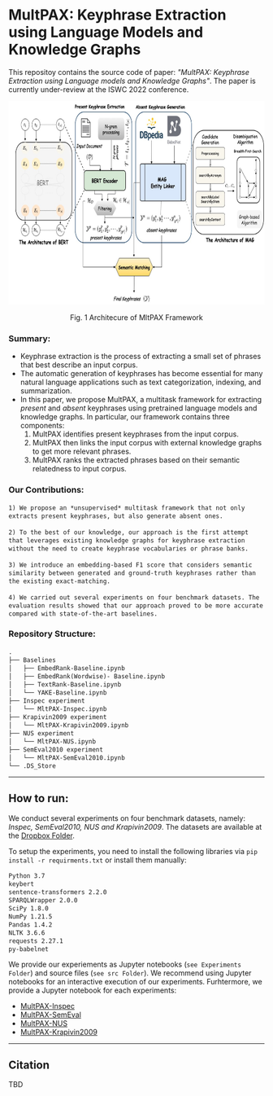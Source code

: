 # MultPAX: Keyphrase Extraction using Language Models and Knowledge Graphs
This repositoy contains the source code of paper: *"MultPAX: Keyphrase Extraction using Language models and Knowledge Graphs"*. The paper is currently under-review at the ISWC 2022 conference. 

<p align="center">
<img src="data/MltPAX.jpg" width="800" height="400">
</p>
<p align="center">Fig. 1 Architecure of MltPAX Framework</p>


### Summary: 
- Keyphrase extraction is the process of extracting a small set of phrases that best describe an input corpus. 
- The automatic generation of keyphrases has become essential for many natural language applications such as text categorization, indexing, and summarization. 
- In this paper, we propose MultPAX, a multitask framework for extracting *present* and *absent* keyphrases using pretrained language models and knowledge graphs. In particular, our framework contains three components: 
    1) MultPAX identifies present keyphrases from the input corpus.
    2) MultPAX then links the input corpus with external knowledge graphs to get more relevant phrases.
    3) MultPAX ranks the extracted phrases based on their semantic relatedness to input corpus.

### Our Contributions:
```
1) We propose an *unsupervised* multitask framework that not only extracts present keyphrases, but also generate absent ones.
    
2) To the best of our knowledge, our approach is the first attempt that leverages existing knowledge graphs for keyphrase extraction without the need to create keyphrase vocabularies or phrase banks.
    
3) We introduce an embedding-based F1 score that considers semantic similarity between generated and ground-truth keyphrases rather than the existing exact-matching. 
    
4) We carried out several experiments on four benchmark datasets. The evaluation results showed that our approach proved to be more accurate compared with state-of-the-art baselines.  
```    

### Repository Structure:
```
.
├── Baselines
│   ├── EmbedRank-Baseline.ipynb
│   ├── EmbedRank(Wordwise)- Baseline.ipynb
│   ├── TextRank-Baseline.ipynb
│   └── YAKE-Baseline.ipynb
├── Inspec experiment
│   └── MltPAX-Inspec.ipynb
├── Krapivin2009 experiment
│   └── MltPAX-Krapivin2009.ipynb
├── NUS experiment
│   └── MltPAX-NUS.ipynb
├── SemEval2010 experiment
│   └── MltPAX-SemEval2010.ipynb
└── .DS_Store
```

---
## How to run: 
We conduct several experiments on four benchmark datasets, namely: *Inspec, SemEval2010, NUS and Krapivin2009*. The datasets are available at the [Dropbox Folder](https://www.dropbox.com/s/aluvkblymjs7i3r/MULTPAX-Datasets.zip?dl=0). 

To setup the experiments, you need to install the following libraries via `pip install -r requirments.txt` or install them manually: 
```
Python 3.7
keybert
sentence-transformers 2.2.0
SPARQLWrapper 2.0.0
SciPy 1.8.0
NumPy 1.21.5
Pandas 1.4.2
NLTK 3.6.6 
requests 2.27.1
py-babelnet
```

We provide our experiements as Jupyter notebooks (`see Experiments Folder`) and source files (`see src Folder`). We recommend using Jupyter notebooks for an interactive execution of our experiments. Furhtermore, we provide a Jupyter notebook for each experiments:
- [MultPAX-Inspec](Experiments/Inspec%20experiment/MltPAX-Inspec.ipynb) 
- [MultPAX-SemEval](Experiments/SemEval2010%20experiment/MltPAX-SemEval2010.ipynb)
- [MultPAX-NUS](Experiments/NUS%20experiment/MltPAX-NUS.ipynb) 
- [MultPAX-Krapivin2009](Experiments/Krapivin2009%20experiment/MltPAX-Krapivin2009.ipynb)  

---
## Citation
TBD
